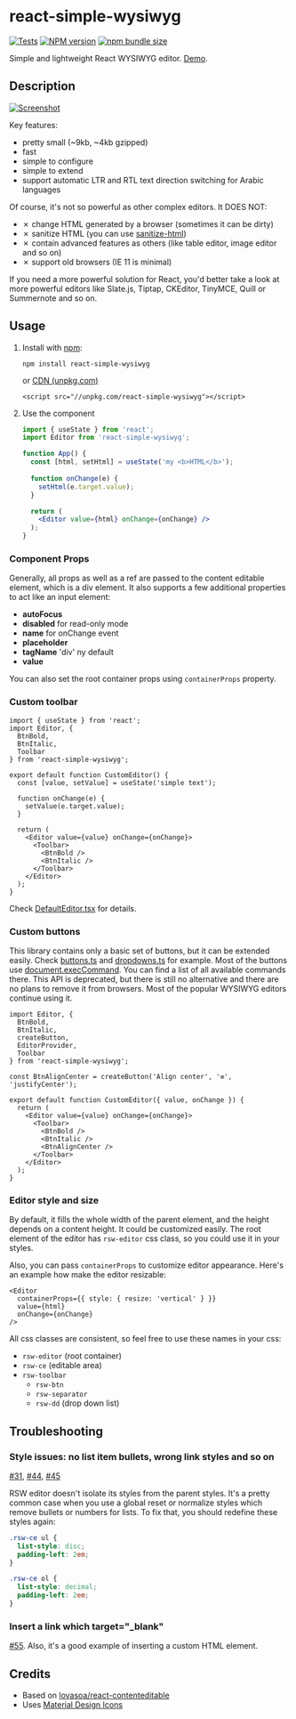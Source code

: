 # react-simple-wysiwyg
[![Tests](https://github.com/megahertz/react-simple-wysiwyg/actions/workflows/tests.yml/badge.svg)](https://github.com/megahertz/react-simple-wysiwyg/actions/workflows/tests.yml)
[![NPM version](https://badge.fury.io/js/react-simple-wysiwyg.svg)](https://badge.fury.io/js/react-simple-wysiwyg)
[![npm bundle size](https://img.shields.io/bundlephobia/minzip/react-simple-wysiwyg.svg?color=rgb%2868%2C%20204%2C%2017%29)](https://bundlephobia.com/result?p=react-simple-wysiwyg)

Simple and lightweight React WYSIWYG editor. [Demo](https://megahertz.github.io/react-simple-wysiwyg/).

## Description

[![Screenshot](docs/resources/screenshot.png)](https://megahertz.github.io/react-simple-wysiwyg/)

Key features:

- pretty small (~9kb, ~4kb gzipped)
- fast
- simple to configure
- simple to extend
- support automatic LTR and RTL text direction switching for Arabic languages

Of course, it's not so powerful as other complex editors. It DOES NOT:

- ✗ change HTML generated by a browser (sometimes it can be dirty)
- ✗ sanitize HTML (you can use [sanitize-html](https://www.npmjs.com/package/sanitize-html))
- ✗ contain advanced features as others (like table editor, image editor and so on)
- ✗ support old browsers (IE 11 is minimal)

If you need a more powerful solution for React, you'd better take a look at more 
powerful editors like Slate.js, Tiptap, CKEditor, TinyMCE, Quill or Summernote 
and so on.

## Usage

 1. Install with [npm](https://npmjs.org/package/react-simple-wysiwyg):

    `npm install react-simple-wysiwyg`
    
    or [CDN (unpkg.com)](https://unpkg.com/react-simple-wysiwyg/)
   
    `<script src="//unpkg.com/react-simple-wysiwyg"></script>`
    
 2. Use the component
 
    ```jsx
    import { useState } from 'react';
    import Editor from 'react-simple-wysiwyg';
    
    function App() {
      const [html, setHtml] = useState('my <b>HTML</b>');
      
      function onChange(e) {
        setHtml(e.target.value);
      }
    
      return (
        <Editor value={html} onChange={onChange} />
      );
    }
    ```
    
### Component Props

Generally, all props as well as a ref are passed to the content editable 
element, which is a div element. It also supports a few additional properties 
to act like an input element:

- **autoFocus**
- **disabled** for read-only mode
- **name** for onChange event
- **placeholder**
- **tagName** 'div' ny default
- **value**

You can also set the root container props using `containerProps` property.

### Custom toolbar

```tsx
import { useState } from 'react';
import Editor, { 
  BtnBold,
  BtnItalic,
  Toolbar
} from 'react-simple-wysiwyg';

export default function CustomEditor() {
  const [value, setValue] = useState('simple text');

  function onChange(e) {
    setValue(e.target.value);
  }

  return (
    <Editor value={value} onChange={onChange}>
      <Toolbar>
        <BtnBold />
        <BtnItalic />
      </Toolbar>
    </Editor>
  );
}
```

Check [DefaultEditor.tsx](src/editor/DefaultEditor.tsx) for details.

### Custom buttons

This library contains only a basic set of buttons, but it can be extended
easily. Check [buttons.ts](src/toolbar/buttons.tsx) and 
[dropdowns.ts](src/toolbar/dropdowns.tsx) for example. Most of the buttons use
[document.execCommand](https://developer.mozilla.org/en-US/docs/Web/API/Document/execCommand).
You can find a list of all available commands there. This API is deprecated,
but there is still no alternative and there are no plans to remove it from
browsers. Most of the popular WYSIWYG editors continue using it.

```tsx
import Editor, { 
  BtnBold, 
  BtnItalic, 
  createButton,
  EditorProvider, 
  Toolbar
} from 'react-simple-wysiwyg';

const BtnAlignCenter = createButton('Align center', '≡', 'justifyCenter');

export default function CustomEditor({ value, onChange }) {
  return (
    <Editor value={value} onChange={onChange}>
      <Toolbar>
        <BtnBold />
        <BtnItalic />
        <BtnAlignCenter />
      </Toolbar>
    </Editor>
  );
}
```

### Editor style and size

By default, it fills the whole width of the parent element, and the height
depends on a content height. It could be customized easily. The root element
of the editor has `rsw-editor` css class, so you could use it in your styles.

Also, you can pass `containerProps` to customize editor appearance. Here's an
example how make the editor resizable:

```tsx
<Editor 
  containerProps={{ style: { resize: 'vertical' } }}
  value={html}
  onChange={onChange}
/>
```

All css classes are consistent, so feel free to use these names in your css:

- `rsw-editor` (root container)
- `rsw-ce` (editable area)
- `rsw-toolbar`
  - `rsw-btn`
  - `rsw-separator`
  - `rsw-dd` (drop down list)
  
## Troubleshooting

### Style issues: no list item bullets, wrong link styles and so on

[#31](https://github.com/megahertz/react-simple-wysiwyg/issues/31),
[#44](https://github.com/megahertz/react-simple-wysiwyg/issues/44),
[#45](https://github.com/megahertz/react-simple-wysiwyg/issues/45)

RSW editor doesn't isolate its styles from the parent styles. 
It's a pretty common case when you use a global reset or normalize styles which
remove bullets or numbers for lists. 
To fix that, you should redefine these styles again:

```css
.rsw-ce ul {
  list-style: disc;
  padding-left: 2em;
}

.rsw-ce ol {
  list-style: decimal;
  padding-left: 2em;
}
```

### Insert a link which target="_blank"

[#55](https://github.com/megahertz/react-simple-wysiwyg/issues/55). Also, it's a
good example of inserting a custom HTML element.

## Credits

 - Based on 
   [lovasoa/react-contenteditable](https://github.com/lovasoa/react-contenteditable)
 - Uses [Material Design Icons](http://materialdesignicons.com/)
